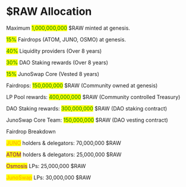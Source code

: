 # $RAW Allocation

Maximum <mark style="color:green;">1,000,000,000</mark> $RAW minted at genesis.



<mark style="color:green;">15%</mark> Fairdrops (ATOM, JUNO, OSMO) at genesis.

<mark style="color:green;">40%</mark> Liquidity providers (Over 8 years)

<mark style="color:green;">30%</mark> DAO Staking rewards (Over 8 years)

<mark style="color:green;">15%</mark> <mark style="color:red;"></mark> JunoSwap Core (Vested 8 years)



Fairdrops: <mark style="color:green;">150,000,000</mark> $RAW (Community owned at genesis)

LP Pool rewards: <mark style="color:green;">400,000,000</mark> $RAW (Community controlled Treasury)

DAO Staking rewards: <mark style="color:green;">300,000,000</mark> $RAW (DAO staking contract)

JunoSwap Core Team: <mark style="color:green;">150,000,000</mark> $RAW (DAO vesting contract)



Fairdrop Breakdown

&#x20;

<mark style="color:orange;">JUNO</mark> holders & delegators: 70,000,000 $RAW

<mark style="color:purple;">ATOM</mark> holders & delegators: 25,000,000 $RAW



<mark style="color:purple;">Osmosis</mark> LPs: 25,000,000 $RAW

<mark style="color:orange;">JunoSwap</mark> LPs: 30,000,000 $RAW

